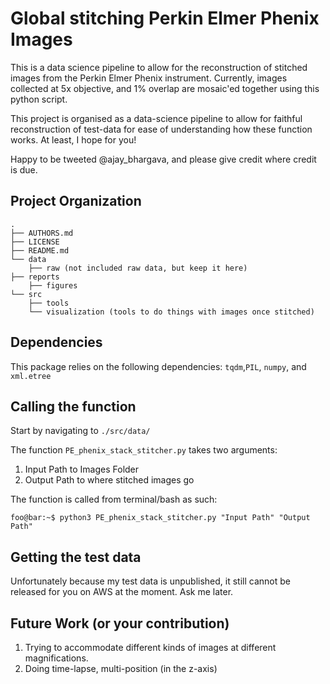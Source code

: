 Global stitching Perkin Elmer Phenix Images  
===========================================

This is a data science pipeline to allow for the reconstruction of stitched images from the Perkin Elmer Phenix instrument. Currently, images collected at 5x objective, and 1% overlap are mosaic'ed together using this python script.

This project is organised as a data-science pipeline to allow for faithful reconstruction of test-data for ease of understanding how these function works. At least, I hope for you!

Happy to be tweeted @ajay_bhargava, and please give credit where credit is due. 


Project Organization
--------------------

    .
    ├── AUTHORS.md
    ├── LICENSE
    ├── README.md
    └── data
        ├── raw (not included raw data, but keep it here)
    ├── reports
        ├── figures
    └── src
        ├── tools
        └── visualization (tools to do things with images once stitched)


Dependencies
------------
This package relies on the following dependencies:
`tqdm`,`PIL`, `numpy`, and `xml.etree`


Calling the function
--------------------
Start by navigating to `./src/data/`

The function `PE_phenix_stack_stitcher.py` takes two arguments:
1) Input Path to Images Folder
2) Output Path to where stitched images go

The function is called from terminal/bash as such:

```console
foo@bar:~$ python3 PE_phenix_stack_stitcher.py "Input Path" "Output Path"
```

Getting the test data
---------------------
Unfortunately because my test data is unpublished, it still cannot be released for you on AWS at the moment. Ask me later.


Future Work (or your contribution)
----------------------------------

1) Trying to accommodate different kinds of images at different magnifications.
2) Doing time-lapse, multi-position (in the z-axis)
